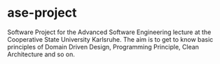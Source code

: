 # ase-project
Software Project for the Advanced Software Engineering lecture at the Cooperative State University Karlsruhe. The aim is to get to know basic principles of Domain Driven Design, Programming Principle, Clean Architecture and so on.
